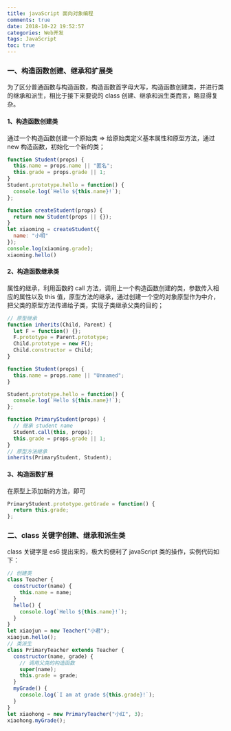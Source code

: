 ```yaml
---
title: javaScript 面向对象编程
comments: true
date: 2018-10-22 19:52:57
categories: Web开发
tags: JavaScript
toc: true
---
```


### 一、构造函数创建、继承和扩展类

为了区分普通函数与构造函数，构造函数首字母大写，构造函数创建类，并进行类的继承和派生，相比于接下来要说的 class 创建、继承和派生类而言，略显得复杂。

#### 1、构造函数创建类

通过一个构造函数创建一个原始类 => 给原始类定义基本属性和原型方法，通过 new 构造函数，初始化一个新的类；

```js
function Student(props) {
  this.name = props.name || "匿名";
  this.grade = props.grade || 1;
}
Student.prototype.hello = function() {
  console.log(`Hello ${this.name}!`);
};

function createStudent(props) {
  return new Student(props || {});
}
let xiaoming = createStudent({
  name: "小明"
});
console.log(xiaoming.grade);
xiaoming.hello()
```

#### 2、构造函数继承类

属性的继承，利用函数的 call 方法，调用上一个构造函数创建的类，参数传入相应的属性以及 this 值，原型方法的继承，通过创建一个空的对象原型作为中介，把父类的原型方法传递给子类，实现子类继承父类的目的；

```js
// 原型继承
function inherits(Child, Parent) {
  let F = function() {};
  F.prototype = Parent.prototype;
  Child.prototype = new F();
  Child.constructor = Child;
}

function Student(props) {
  this.name = props.name || "Unnamed";
}

Student.prototype.hello = function() {
  console.log(`Hello ${this.name}!`);
};

function PrimaryStudent(props) {
  // 继承 student name
  Student.call(this, props);
  this.grade = props.grade || 1;
}
// 原型方法继承
inherits(PrimaryStudent, Student);
```


#### 3、构造函数扩展

在原型上添加新的方法，即可

```js
PrimaryStudent.prototype.getGrade = function() {
  return this.grade;
};
```

### 二、class 关键字创建、继承和派生类

class 关键字是 es6 提出来的，极大的便利了 javaScript 类的操作，实例代码如下：

```js
// 创建类
class Teacher {
  constructor(name) {
    this.name = name;
  }
  hello() {
    console.log(`Hello ${this.name}!`);
  }
}
let xiaojun = new Teacher("小君");
xiaojun.hello();
// 类派生
class PrimaryTeacher extends Teacher {
  constructor(name, grade) {
    // 调用父类的构造函数
    super(name);
    this.grade = grade;
  }
  myGrade() {
    console.log(`I am at grade ${this.grade}!`);
  }
}
let xiaohong = new PrimaryTeacher("小红", 3);
xiaohong.myGrade();
```
